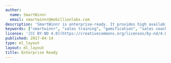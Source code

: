 ```yaml
---
author:
  name: SmartWinnr
  email: smartwinnr@mobillionlabs.com
description: 'SmartWinnr is enterprise-ready. It provides high availability and scalability, enterprise-grade security. We provide REST APIs to integrate with any LMS, HRMS, CRM solutions. SmartWinnr integrates seamlessly with Salesforce.com'
keywords: ["smartwinnr", "sales training", "gamification", "sales coaching", "sales performance", "sales enablement", "solutions"]
license: '[CC BY-ND 4.0](https://creativecommons.org/licenses/by-nd/4.0)'
published: 2017-04-14
type: ml_layout
layout: ml_layout
title: Enterprise Ready
---
```

